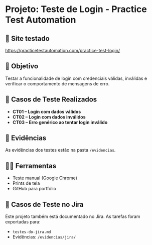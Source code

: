 # Projeto: Teste de Login - Practice Test Automation

## 🔗 Site testado
https://practicetestautomation.com/practice-test-login/

## 🎯 Objetivo
Testar a funcionalidade de login com credenciais válidas, inválidas e verificar o comportamento de mensagens de erro.

## 🧪 Casos de Teste Realizados

- **CT01 – Login com dados válidos**
- **CT02 – Login com dados inválidos**
- **CT03 – Erro genérico ao tentar login inválido**

## 📁 Evidências
As evidências dos testes estão na pasta `/evidencias`.

## 👨‍💻 Ferramentas
- Teste manual (Google Chrome)
- Prints de tela
- GitHub para portfólio

## 📌 Casos de Teste no Jira
Este projeto também está documentado no Jira. As tarefas foram exportadas para:
- `testes-do-jira.md`
- Evidências: `/evidencias/jira/`

